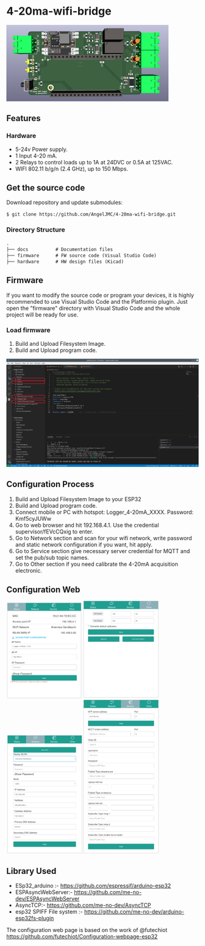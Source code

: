 # 4-20ma-wifi-bridge


<img src="docs/pcb-render.png" alt="pcb render" style="height: 200px" />

## Features
### Hardware
 * 5-24v Power supply.
 * 1 Input 4-20 mA.
 * 2 Relays to control loads up to 1A at 24DVC or 0.5A at 125VAC.
 * WIFI 802.11 b/g/n (2.4 GHz), up to 150 Mbps.


## Get the source code
Download repository and update submodules:

```
$ git clone https://github.com/AngelJMC/4-20ma-wifi-bridge.git
```


### Directory Structure

    .
    ├── docs          # Documentation files
    ├── firmware      # FW source code (Visual Studio Code)
    ├── hardware      # HW design files (Kicad)

## Firmware

If you want to modify the source code or program your devices, it is highly recommended to use Visual Studio Code and the Platformio plugin. Just open the "firmware" directory with Visual Studio Code and the whole project will be ready for use.

### Load firmware 

 1. Build and Upload Filesystem Image.
 2. Build and Upload program code.

<img src="docs/vs-instructions.png"  />

## Configuration Process

 1. Build and Upload Filesystem Image to your ESP32
 2. Build and Upload program code.
 3. Connect mobile or PC with hotspot: Logger_4-20mA_XXXX. Password: Kmf5cyJUWw
 4. Go to web browser and hit 192.168.4.1. Use the credential supervisor/fEVcCQxig to enter.
 5. Go to Network section and scan for your wifi network, write password and static network configuration if you want, hit apply.
 6. Go to Service section give necessary server credential for MQTT and set the pub/sub topic names.
 7. Go to Other section if you need calibrate the 4-20mA acquisition electronic.



## Configuration Web

<img src="docs/web_status.png" alt="sdw" style="width: 200px" /><img src="docs/web_other.png" alt="sdw" style="width: 200px" />
<img src="docs/web_network.png" alt="sdw" style="width: 200px" /><img src="docs/web_service.png" alt="sdw" style="width: 200px" />



## Library Used

* ESp32_arduino :- https://github.com/espressif/arduino-esp32
* ESPAsyncWebServer:- https://github.com/me-no-dev/ESPAsyncWebServer
* AsyncTCP:- https://github.com/me-no-dev/AsyncTCP
* esp32 SPIFF File system :- https://github.com/me-no-dev/arduino-esp32fs-plugin

The configuration web page is based on the work of @futechiot https://github.com/futechiot/Configuration-webpage-esp32
